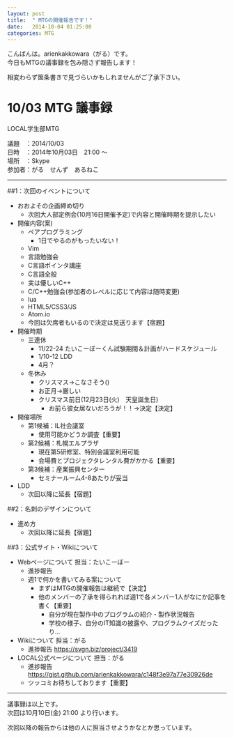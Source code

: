 ```yaml
---  
layout: post
title:  " MTGの開催報告です！"
date:   2014-10-04 01:25:00
categories: MTG
---
```

  
こんばんは。arienkakkowara（がる）です。  
今日もMTGの議事録を包み隠さず報告します！  
  
相変わらず箇条書きで見づらいかもしれませんがご了承下さい。
  
  
# 10/03 MTG 議事録  
  
  LOCAL学生部MTG  
  
議題　：2014/10/03  
日時　：2014年10月03日　21:00 ～   
場所　：Skype  
参加者：がる　せんず　あるねこ  

----------------------------------------------------------------------
##1：次回のイベントについて  
* おおよその企画締め切り  
  * 次回大人部定例会(10月16日開催予定)で内容と開催時期を提示したい  
* 開催内容(案)  
  * ペアプログラミング  
    * 1日でやるのがもったいない！  
  * Vim  
  * 言語勉強会  
  * C言語ポインタ講座  
  * C言語全般  
  * 実は優しいC++  
  * C/C++勉強会(参加者のレベルに応じて内容は随時変更)  
  * lua  
  * HTML5/CSS3/JS  
  * Atom.io  
  * 今回は欠席者もいるので決定は見送ります【宿題】  
* 開催時期  
  * 三連休  
    * 11/22-24 たいこーぼーくん試験期間＆計画がハードスケジュール  
    * 1/10-12 LDD  
    * 4月？  
  * 冬休み  
    * クリスマス→こなさそう()  
    * お正月→厳しい  
    * クリスマス前日(12月23日(火)　天皇誕生日)  
      * お前ら彼女居ないだろうが！！→決定【決定】  
* 開催場所  
  * 第1候補：IL社会議室  
    * 使用可能かどうか調査【重要】  
  * 第2候補：札幌エルプラザ  
    * 現在第5研修室、特別会議室利用可能  
    * 会場費とプロジェクタレンタル費がかかる【重要】  
  * 第3候補：産業振興センター  
    * セミナールーム4-8あたりが妥当  
* LDD  
  * 次回以降に延長【宿題】  
  
  
##2：名刺のデザインについて  
* 進め方  
  * 次回以降に延長【宿題】  
  
  
##3：公式サイト・Wikiについて  
* Webページについて 担当：たいこーぼー  
  * 進捗報告  
  * 週1で何かを書いてみる案について  
    * まずはMTGの開催報告は継続で【決定】  
    * 他のメンバーの了承を得られれば週1で各メンバー1人がなにか記事を書く【重要】  
      * 自分が現在製作中のプログラムの紹介・製作状況報告  
      * 学校の様子、自分のIT知識の披露や、プログラムクイズだったり…  
* Wikiについて 担当：がる  
  * 進捗報告 https://svgn.biz/project/3419  
* LOCAL公式ページについて 担当：がる  
  * 進捗報告 https://gist.github.com/arienkakkowara/c148f3e97a77e30926de  
  * ツッコミお待ちしております【重要】  
  
  
---------------------------------------------------------------------  
  
  
議事録は以上です。  
次回は10月10日(金) 21:00 より行います。    
  
次回以降の報告からは他の人に担当させようかなとか思っています。  
    